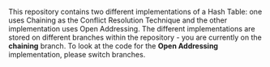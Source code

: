 This repository contains two different implementations of a Hash Table: one uses Chaining as the Conflict Resolution Technique and the other implementation uses Open Addressing.  The different implementations are stored on different branches within the repository - you are currently on the **chaining** branch.  To look at the code for the **Open Addressing** implementation, please switch branches.


